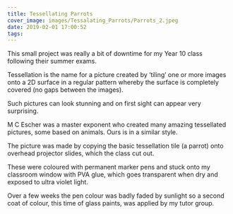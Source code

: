```yaml
---
title: Tessellating Parrots
cover_image: images/Tessalating_Parrots/Parrots_2.jpeg
date: 2019-02-01 17:00:52
tags:
---
```


This small project was really a bit of downtime for my Year 10 class following their summer exams.  

Tessellation is the name for a picture created by ‘tiling’ one or more images onto a 2D surface in a regular pattern whereby the surface is completely covered (no gaps between the images).

Such pictures can look stunning and on first sight can appear very surprising.

M C Escher was a master exponent who created many amazing tessellated pictures, some based on animals.  Ours is in a similar style.

The picture was made by copying the basic tessellation tile (a parrot) onto overhead projector slides, which the class cut out.

These were coloured with permanent marker pens and stuck onto my classroom window with PVA glue, which goes transparent when dry and exposed to ultra violet light.

Over a few weeks the pen colour was badly faded by sunlight so a second coat of colour, this time of glass paints, was applied by my tutor group.
